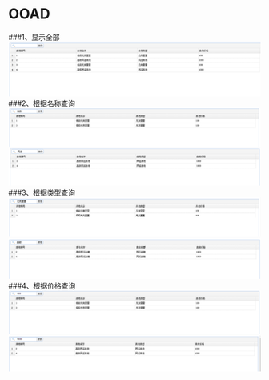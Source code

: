 ﻿# OOAD
###1、显示全部
![显示全部](all.png) 
###2、根据名称查询
![根据名称查询](image/name1.png)   
![根据名称查询](image/name2.png)  
###3、根据类型查询
![根据类型查询](image/type1.png) 
![根据类型查询](image/type2.png) 
###4、根据价格查询
![根据价格查询](image/price1.png) 
![根据价格查询](image/price2.png) 
